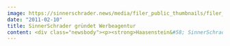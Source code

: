 ```yaml
---
image: https://sinnerschrader.news/media/filer_public_thumbnails/filer_public/7a/13/7a13488e-bbe9-46e3-bab0-24f93c246825/varfoldersdjk8pxf42x64d8fxslz8jcc8fc0000gnttmpl8gnjk__480x288_q85_crop_subsampling-2_upscale.jpg
date: "2011-02-10"
title: SinnerSchrader gründet Werbeagentur
content: <div class="newsbody"><p><strong>Haasenstein&#58; SinnerSchrader gründet Agentur für Markenführung / Digital first – analog next / TUIfly.com erster Kunde</strong></p><p>Die SinnerSchrader-Gruppe erweitert ihr Portfolio um die Agentur <a href="http&#58;//haasenstein.com/">Haasenstein</a>. Die Neugründung mit Sitz in Hamburg bietet strategische Markenführung, kanalübergreifende Kampagnen und interaktive Kommunikation.</p><p>“Digital first – analog next. Alles, was wir bei Haasenstein tun, startet im Digitalen. Erst dann folgen die weiteren Kanäle”, so Matthias Wagener, der gemeinsam mit Timm Hanebeck (bisher Creative Director bei Jung von Matt) die Spitze der neuen Agentur bildet.<br/>Erster Kunde ist <a href="http&#58;//TUIfly.com">TUIfly.com</a>. Für das Reiseportal übernimmt Haasenstein die gesamte Kommunikation.</p><p>Matthias Schrader, CEO SinnerSchrader&#58; “Mit Haasenstein schaffen wir die erste wirklich digitale Werbeagentur. ‘Digital first’ gilt für jede Idee, jede Strategie, jede Kampagne. Auch einen TV-Spot denken wir konsequent aus der Online-Welt.”<br/>SinnerSchrader reagiere mit der neuen Tochter auf die starke Nachfrage im Markt, ergänzt Laurent Burdin, Geschäftsführer Beratung bei SinnerSchrader&#58; “Unsere Kunden wollen im Web wachsen und brauchen dafür Partner, die Markenkommunikation konsequent von online nach offline konzipieren. Haasenstein füllt diese Lücke.”</p><p>Durch die Verknüpfung von Plattform- und E-Commerce-Kompetenz mit Kreation lassen sich integrierte Kampagnen entwickeln, die der fortschreitenden Digitalisierung des Marketings Rechnung tragen. “Anders als früher kann eine Markenbotschaft heute nicht mehr als klassischer Monolog gedacht werden, sondern muss als Dialog angelegt sein. Haasenstein setzt das um, mit einem Mehrwert für Konsument und Kunde. Egal ob online, offline oder at-the-line”, so Timm Hanebeck.</p><p>Website&#58; <a href="http&#58;//haasenstein.com/">haasenstein.com</a><br/>Bildmaterial&#58; <a href="http&#58;//haasenstein.com/bilder.zip">haasenstein.com/bilder.zip</a></p><p><strong>Über Timm Hanebeck</strong><br/>Als vielfach international ausgezeichnetes ADC-Mitglied war Timm Hanebeck in 13 Jahren bei Jung von Matt für große Marken wie Audi, Astra, BOSCH, BMW, Mercedes-Benz und Sixt mitverantwortlich, zuletzt bei JvM/Next und JvM/Alster.</p><p><strong>Über Matthias Wagener</strong><br/>Matthias Wagener war bisher Account Director bei SinnerSchrader und verantwortete zuletzt die Kunden simyo, Tchibo, Scout24 und mirapodo. Zuvor betreute er von 2002 bis 2005 unter anderem Allianz, Audi und die August Storck KG.</p><p><a class="news-backlink" href="/de/"><svg class="svg-ico svg-ico--arrow-left"><use xlink&#58;href="#arrow-down"></use></svg>Zurück zur Presse Übersicht</a></p></div>
---
```

